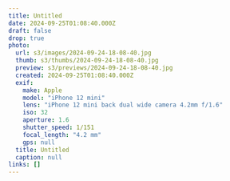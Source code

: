 ```yaml
---
title: Untitled
date: 2024-09-25T01:08:40.000Z
draft: false
drop: true
photo:
  url: s3/images/2024-09-24-18-08-40.jpg
  thumb: s3/thumbs/2024-09-24-18-08-40.jpg
  preview: s3/previews/2024-09-24-18-08-40.jpg
  created: 2024-09-25T01:08:40.000Z
  exif:
    make: Apple
    model: "iPhone 12 mini"
    lens: "iPhone 12 mini back dual wide camera 4.2mm f/1.6"
    iso: 32
    aperture: 1.6
    shutter_speed: 1/151
    focal_length: "4.2 mm"
    gps: null
  title: Untitled
  caption: null
links: []
---
```


